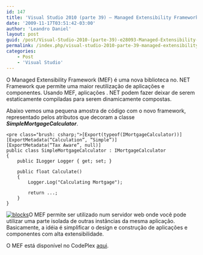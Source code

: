 ```yaml
---
id: 147
title: 'Visual Studio 2010 (parte 39) – Managed Extensibility Framework (MEF)'
date: '2009-11-17T03:51:42-03:00'
author: 'Leandro Daniel'
layout: post
guid: /post/Visual-Studio-2010-(parte-39)-e28093-Managed-Extensibility-Framework-(MEF).aspx
permalink: /index.php/visual-studio-2010-parte-39-managed-extensibility-framework-mef/
categories:
    - Post
    - 'Visual Studio'
---
```


O Managed Extensibility Framework (MEF) é uma nova biblioteca no. NET Framework que permite uma maior reutilização de aplicações e componentes. Usando MEF, aplicações . NET podem fazer deixar de serem estaticamente compiladas para serem dinamicamente compostas.

Abaixo vemos uma pequena amostra de código com o novo framework, representado pelos atributos que decoram a classe ***SimpleMortgageCalculator***.

```
<pre class="brush: csharp;">[Export(typeof(IMortgageCalculator))]
[ExportMetadata(“Calculation”, “Simple”)]
[ExportMetadata(“Tax Aware”, null)]
public class SimpleMortgageCalculator : IMortgageCalculator
{
    public ILogger Logger { get; set; }

    public float Calculate()
    {
        Logger.Log("Calculating Mortgage");

        return ...;
    }
}
```

[![blocks](http://leandrodaniel.com/pics/WindowsLiveWriter/VisualStudio2010parte39ManagedExtensibil/6E639CC8/blocks_thumb.png "blocks")](http://leandrodaniel.com/pics/WindowsLiveWriter/VisualStudio2010parte39ManagedExtensibil/3FCD93E6/blocks.png)O MEF permite ser utilizado num servidor web onde você pode utilizar uma parte isolada de outras instâncias da mesma aplicação. Basicamente, a idéia é simplificar o design e construção de aplicações e componentes com alta extensibilidade.

O MEF está disponível no CodePlex [aqui](http://mef.codeplex.com).